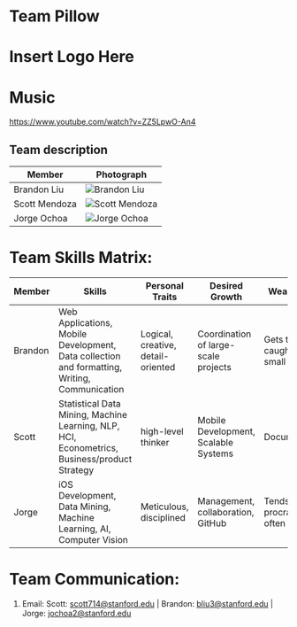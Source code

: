
# Team Pillow

# Insert Logo Here

# Music
https://www.youtube.com/watch?v=ZZ5LpwO-An4

## Team description

Member | Photograph
--- | ---
Brandon Liu | <img src="https://i.imgur.com/7poITpj.gif" alt="Brandon Liu"> 
Scott Mendoza | <img src="https://i.imgur.com/7poITpj.gif" alt="Scott Mendoza"> 
Jorge Ochoa | <img src="https://i.imgur.com/7poITpj.gif" alt="Jorge Ochoa"> 

# Team Skills Matrix:

Member | Skills | Personal Traits | Desired Growth | Weaknesses | Hat
--- | --- | --- | --- | --- | ---
Brandon | Web Applications, Mobile Development, Data collection and formatting, Writing, Communication  | Logical, creative, detail-oriented | Coordination of large-scale projects | Gets too caught up in small details | Green Hat
Scott | Statistical Data Mining, Machine Learning, NLP, HCI, Econometrics, Business/product Strategy | high-level thinker |  Mobile Development, Scalable Systems | Documentation | White Hat
Jorge | iOS Development, Data Mining, Machine Learning, AI, Computer Vision | Meticulous, disciplined | Management, collaboration, GitHub | Tends to procrastinate often | Blue Hat


# Team Communication:
1. Email: Scott: scott714@stanford.edu | Brandon: bliu3@stanford.edu | Jorge: jochoa2@stanford.edu
